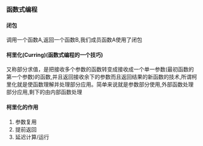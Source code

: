 ### 函数式编程
#### 闭包
调用一个函数A,返回一个函数B,我们成员函数A使用了闭包
#### 柯里化(Curring)(函数式编程的一个技巧)
又称部分求值，是把接收多个参数的函数转变成接收成一个单一参数(最初函数的第一个参数)的函数,并且返回接收余下的参数而且返回结果的新函数的技术,所谓柯里化就是使函数理解并处理部分应用。简单来说就是参数部分使用,外部函数处理部分应用,剩下的由内部函数处理
#### 柯里化的作用
1. 参数复用
2. 提前返回
3. 延迟计算/运行
